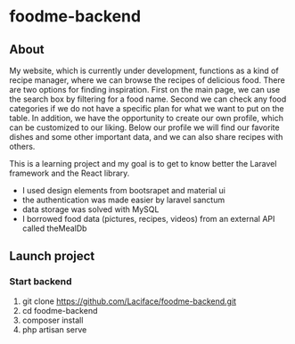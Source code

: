 # foodme-backend

## About  

My website, which is currently under development, functions as a kind of recipe manager, where we can browse the recipes of delicious food. 
There are two options for finding inspiration. First on the main page, we can use the search box by filtering for a food name. Second we can check 
any food categories if we do not have a specific plan for what we want to put on the table. In addition, we have the opportunity to create our own profile,
which can be customized to our liking. Below our profile we will find our favorite dishes and some other important data, and we can also share recipes with others.

This is a learning project and my goal is to get to know better the Laravel framework and the React library. 

- I used design elements from bootsrapet and material ui
- the authentication was made easier by laravel sanctum
- data storage was solved with MySQL
- I borrowed food data (pictures, recipes, videos) from an external API called theMealDb

## Launch project

### Start backend

1. git clone https://github.com/Laciface/foodme-backend.git  
2. cd foodme-backend  
3. composer install  
4. php artisan serve
